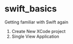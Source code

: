 # swift_basics


Getting familiar with Swift again

  1. Create New XCode project
  2. Single View Application
  
